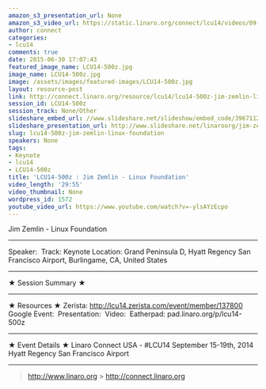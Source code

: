 ```yaml
---
amazon_s3_presentation_url: None
amazon_s3_video_url: https://static.linaro.org/connect/lcu14/videos/09-19-Friday/Jim%20Zemlin%20-%20Linux%20Foundation.mp4
author: connect
categories:
- lcu14
comments: true
date: 2015-06-30 17:07:43
featured_image_name: LCU14-500z.jpg
image_name: LCU14-500z.jpg
image: /assets/images/featured-images/LCU14-500z.jpg
layout: resource-post
link: http://connect.linaro.org/resource/lcu14/lcu14-500z-jim-zemlin-linux-foundation/
session_id: LCU14-500z
session_track: None/Other
slideshare_embed_url: //www.slideshare.net/slideshow/embed_code/39671121
slideshare_presentation_url: http://www.slideshare.net/linaroorg/jim-zemlin-lcu14-keynote
slug: lcu14-500z-jim-zemlin-linux-foundation
speakers: None
tags:
- Keynote
- lcu14
- LCU14-500z
title: 'LCU14-500z : Jim Zemlin - Linux Foundation'
video_length: '29:55'
video_thumbnail: None
wordpress_id: 1572
youtube_video_url: https://www.youtube.com/watch?v=-ylsAYzEcpo
---
```


Jim Zemlin - Linux Foundation

---

Speaker: 
Track: Keynote
Location: Grand Peninsula D, Hyatt Regency San Francisco Airport, Burlingame, CA, United States

---

★ Session Summary ★

---

★ Resources ★
Zerista: http://lcu14.zerista.com/event/member/137800
Google Event: 
Presentation: 
Video: 
Eatherpad: pad.linaro.org/p/lcu14-500z

---

★ Event Details ★
Linaro Connect USA - #LCU14
September 15-19th, 2014
Hyatt Regency San Francisco Airport

---

> http://www.linaro.org > http://connect.linaro.org